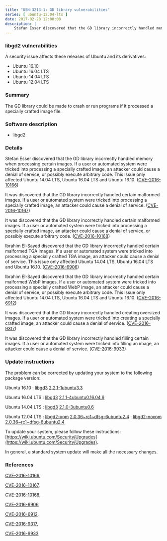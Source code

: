 ```yaml
---
title: "USN-3213-1: GD library vulnerabilities"
series: [ ubuntu-12.04-lts ]
date: 2017-02-28 12:00:00
description: |
    Stefan Esser discovered that the GD library incorrectly handled memory when processing certain images. If a user or automated system were tricked into processing a specially crafted image, an attacker could cause a denial of service, or possibly execute arbitrary code. This issue only affected Ubuntu 14.04 LTS, Ubuntu 16.04 LTS and Ubuntu 16.10. ([CVE-2016-10166](http://people.ubuntu.com/~ubuntu-security/cve/CVE-2016-10166))
--- 
```

 
### libgd2 vulnerabilities

A security issue affects these releases of Ubuntu and its derivatives:

* Ubuntu 16.10
* Ubuntu 16.04 LTS
* Ubuntu 14.04 LTS
* Ubuntu 12.04 LTS

### Summary

The GD library could be made to crash or run programs if it processed a specially crafted image file.

### Software description

* libgd2 

### Details

Stefan Esser discovered that the GD library incorrectly handled memory when processing certain images. If a user or automated system were tricked into processing a specially crafted image, an attacker could cause a denial of service, or possibly execute arbitrary code. This issue only affected Ubuntu 14.04 LTS, Ubuntu 16.04 LTS and Ubuntu 16.10. ([CVE-2016-10166](http://people.ubuntu.com/~ubuntu-security/cve/CVE-2016-10166))

It was discovered that the GD library incorrectly handled certain malformed images. If a user or automated system were tricked into processing a specially crafted image, an attacker could cause a denial of service. ([CVE-2016-10167](http://people.ubuntu.com/~ubuntu-security/cve/CVE-2016-10167))

It was discovered that the GD library incorrectly handled certain malformed images. If a user or automated system were tricked into processing a specially crafted image, an attacker could cause a denial of service, or possibly execute arbitrary code. ([CVE-2016-10168](http://people.ubuntu.com/~ubuntu-security/cve/CVE-2016-10168))

Ibrahim El-Sayed discovered that the GD library incorrectly handled certain malformed TGA images. If a user or automated system were tricked into processing a specially crafted TGA image, an attacker could cause a denial of service. This issue only affected Ubuntu 14.04 LTS, Ubuntu 16.04 LTS and Ubuntu 16.10. ([CVE-2016-6906](http://people.ubuntu.com/~ubuntu-security/cve/CVE-2016-6906))

Ibrahim El-Sayed discovered that the GD library incorrectly handled certain malformed WebP images. If a user or automated system were tricked into processing a specially crafted WebP image, an attacker could cause a denial of service, or possibly execute arbitrary code. This issue only affected Ubuntu 14.04 LTS, Ubuntu 16.04 LTS and Ubuntu 16.10. ([CVE-2016-6912](http://people.ubuntu.com/~ubuntu-security/cve/CVE-2016-6912))

It was discovered that the GD library incorrectly handled creating oversized images. If a user or automated system were tricked into creating a specially crafted image, an attacker could cause a denial of service. ([CVE-2016-9317](http://people.ubuntu.com/~ubuntu-security/cve/CVE-2016-9317))

It was discovered that the GD library incorrectly handled filling certain images. If a user or automated system were tricked into filling an image, an attacker could cause a denial of service. ([CVE-2016-9933](http://people.ubuntu.com/~ubuntu-security/cve/CVE-2016-9933)) 

### Update instructions

The problem can be corrected by updating your system to the following package version:

Ubuntu 16.10
 : [libgd3](https://launchpad.net/ubuntu/+source/libgd2) <span> [2.2.1-1ubuntu3.3](https://launchpad.net/ubuntu/+source/libgd2/2.2.1-1ubuntu3.3) </span> 

Ubuntu 16.04 LTS
 : [libgd3](https://launchpad.net/ubuntu/+source/libgd2) <span> [2.1.1-4ubuntu0.16.04.6](https://launchpad.net/ubuntu/+source/libgd2/2.1.1-4ubuntu0.16.04.6) </span> 

Ubuntu 14.04 LTS
 : [libgd3](https://launchpad.net/ubuntu/+source/libgd2) <span> [2.1.0-3ubuntu0.6](https://launchpad.net/ubuntu/+source/libgd2/2.1.0-3ubuntu0.6) </span> 

Ubuntu 12.04 LTS
 : [libgd2-xpm](https://launchpad.net/ubuntu/+source/libgd2) <span> [2.0.36~rc1~dfsg-6ubuntu2.4](https://launchpad.net/ubuntu/+source/libgd2/2.0.36~rc1~dfsg-6ubuntu2.4) </span> 
 : [libgd2-noxpm](https://launchpad.net/ubuntu/+source/libgd2) <span> [2.0.36~rc1~dfsg-6ubuntu2.4](https://launchpad.net/ubuntu/+source/libgd2/2.0.36~rc1~dfsg-6ubuntu2.4) </span> 

To update your system, please follow these instructions: [https://wiki.ubuntu.com/Security/Upgrades](https://wiki.ubuntu.com/Security/Upgrades).

In general, a standard system update will make all the necessary changes. 

### References

 [CVE-2016-10166](http://people.ubuntu.com/~ubuntu-security/cve/CVE-2016-10166), 

 [CVE-2016-10167](http://people.ubuntu.com/~ubuntu-security/cve/CVE-2016-10167), 

 [CVE-2016-10168](http://people.ubuntu.com/~ubuntu-security/cve/CVE-2016-10168), 

 [CVE-2016-6906](http://people.ubuntu.com/~ubuntu-security/cve/CVE-2016-6906), 

 [CVE-2016-6912](http://people.ubuntu.com/~ubuntu-security/cve/CVE-2016-6912), 

 [CVE-2016-9317](http://people.ubuntu.com/~ubuntu-security/cve/CVE-2016-9317), 

 [CVE-2016-9933](http://people.ubuntu.com/~ubuntu-security/cve/CVE-2016-9933)
 
